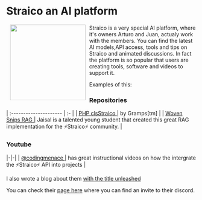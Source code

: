# Straico an AI platform

<img align="left" width="200" src="https://platform.straico.com/straico.svg" hspace="10">

Straico is a very special AI platform, where it's owners Arturo and Juan, actualy work with the members. You can find the latest AI models,API access, tools and tips on Straico and animated discussions.
In fact the platform is so popular that users are creating tools, software and videos to support it.

Examples of this:

### Repositories

| :--------------------- | :- |
| [ PHP clsStraico ](https://github.com/roelfrenkema/clsStraico) | by Gramps[tm] |
| [ Woven Snips RAG ](https://github.com/ekjaisal/WovenSnips) | Jaisal is a talented young student that created this great RAG implementation for the ⚡Straico⚡ community. |

### Youtube

|-|-|
| [ @codingmenace ](https://www.youtube.com/@codingmenace) | has great instructional videos on how the intergrate the ⚡Straico⚡ API into projects |

I also wrote a blog about them [with the title unleashed](https://roelfrenkema.github.io/blog/2407191200-Unleash.html)

You can check their [page here](https://platform.straico.com/signup?fpr=roelf14) where you can find an invite to their discord.